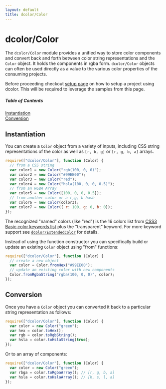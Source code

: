 ```yaml
---
layout: default
title: dcolor/Color
---
```


# dcolor/Color

The `dcolor/Color` module provides a unified way to store color components and convert back and forth between
color string representations and the `Color` object. It holds the components in rgba form. `dcolor/Color`
objects can often be used directly as a value to the various color properties of the consuming projects.

Before proceeding checkout [setup page](setup.md) on how to setup a project using dcolor. This will be required to leverage the samples from this page.

##### Table of Contents
[Instantiation](#instantiation)  
[Conversion](#conversion)  

<a name="instantiation"></a>
## Instantiation

You can create a `Color` object from a variety of inputs, including CSS string representations of the color as well
 as `[r, b, g]` or `[r, g, b, a]` arrays.

```js
require(["dcolor/Color"], function (Color) {
  // from a CSS string
  var color1 = new Color("rgb(100, 0, 0)");
  var color2 = new Color("#99EE00");
  var color3 = new Color("red");
  var color4 = new Color("hsla(100, 0, 0, 0.5)");
  // from an RGBA Array
  var color5 = new Color([100, 0, 0, 0.5]);
  // from another color or a r,g, b hash
  var color6 = new Color(color3);
  var color7 = new Color({ r: 100, g: 0, b: 0});
});
```

The recognized "named" colors (like "red") is the 16 colors list from [CSS3 Basic color keywords list](http://www.w3.org/TR/css3-color/#html4)
plus the "transparent" keyword. For more keyword support see [`dcolor/ExtendedColor`](ExtendedColor.md) for details.

Instead of using the function constructor you can specifically build or update an existing `Color` object using "from" functions:

 ```js
 require(["dcolor/Color"], function (Color) {
   // create a new object
   var color = Color.fromHex("#99EE00");
   // update an existing color with new components
   Color.fromRgbaString("rgba(100, 0, 0)", color);
 });
 ```

<a name="conversion"></a>
## Conversion

Once you have a `Color` object you can converted it back to a particular string representation as follows:

```js
require(["dcolor/Color"], function (Color) {
  var color = new Color("green");
  var hex = color.toHex();
  var rgb = color.toRgbString();
  var hsla = color.toHslaString(true);
});
```

Or to an array of components:

```js
require(["dcolor/Color"], function (Color) {
  var color = new Color("green");
  var rbga = color.toRgbaArray(); // [r, g, b, a]
  var hsla = color.toHslaArray(); // [h, s, l, a]
});
```



